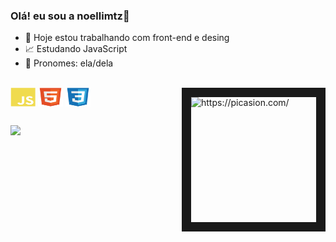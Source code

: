 ### Olá! eu sou a noellimtz👋

- 🔭 Hoje estou trabalhando com front-end e desing
- 📈 Estudando JavaScript
- 🙂 Pronomes: ela/dela

 
<div style="display: inline_block"><br>
  <img align="center" alt="Rafa-Js" height="30" width="40" src="https://raw.githubusercontent.com/devicons/devicon/master/icons/javascript/javascript-plain.svg">
  <img align="center" alt="Rafa-HTML" height="30" width="40" src="https://raw.githubusercontent.com/devicons/devicon/master/icons/html5/html5-original.svg">
  <img align="center" alt="Rafa-CSS" height="30" width="40" src="https://raw.githubusercontent.com/devicons/devicon/master/icons/css3/css3-original.svg">
 <a  href="https://picasion.com/"><img align="right" src="https://i.picasion.com/pic92/956f46e2d0cff75c446f2b8a534aba18.gif" width="200" height="200" border="15" alt="https://picasion.com/" /></a><br /><a href="https://picasion.com/"></a>

   
</div>


##
 
<div> 

  <a href="https://www.instagram.com/noellimtz/" target="_blank"><img src="https://img.shields.io/badge/-Instagram-%23E4405F?style=for-the-badge&logo=instagram&logoColor=white" target="_blank"></a>

  
</div>
  
